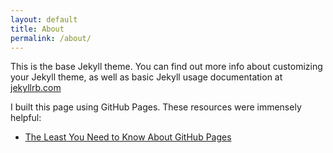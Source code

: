 ```yaml
---
layout: default
title: About
permalink: /about/
---
```



This is the base Jekyll theme. You can find out more info about customizing your Jekyll theme, as well as basic Jekyll usage documentation at [jekyllrb.com](https://jekyllrb.com/)

I built this page using GitHub Pages. These resources were immensely helpful:
- [The Least You Need to Know About GitHub Pages](https://tomcam.github.io/least-github-pages/)
